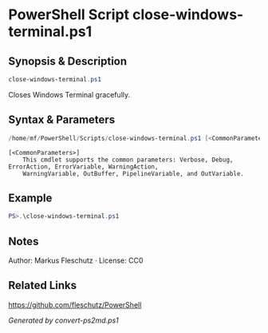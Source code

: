 # PowerShell Script close-windows-terminal.ps1

## Synopsis & Description
```powershell
close-windows-terminal.ps1
```

Closes Windows Terminal gracefully.

## Syntax & Parameters
```powershell
/home/mf/PowerShell/Scripts/close-windows-terminal.ps1 [<CommonParameters>]
```

```
[<CommonParameters>]
    This cmdlet supports the common parameters: Verbose, Debug, ErrorAction, ErrorVariable, WarningAction, 
    WarningVariable, OutBuffer, PipelineVariable, and OutVariable.
```

## Example
```powershell
PS>.\close-windows-terminal.ps1
```


## Notes
Author: Markus Fleschutz · License: CC0

## Related Links
https://github.com/fleschutz/PowerShell

*Generated by convert-ps2md.ps1*
